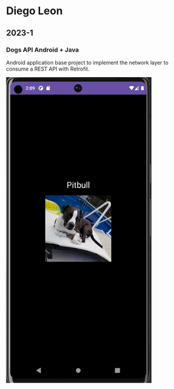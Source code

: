# Diego Leon
## 2023-1
### Dogs API Android + Java
Android application base project to implement the network layer to consume a REST API with Retrofit.

![](img/Capture1.PNG)